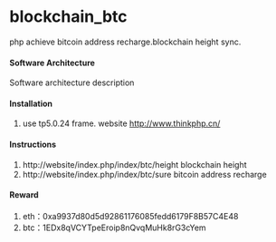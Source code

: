 # blockchain_btc
php achieve bitcoin address recharge.blockchain height sync.

#### Software Architecture
Software architecture description

#### Installation

1.  use tp5.0.24 frame. website http://www.thinkphp.cn/

#### Instructions

1.  http://website/index.php/index/btc/height  blockchain height
2.  http://website/index.php/index/btc/sure    bitcoin address recharge

#### Reward

1.  eth：0xa9937d80d5d92861176085fedd6179F8B57C4E48
2.  btc：1EDx8qVCYTpeEroip8nQvqMuHk8rG3cYem

